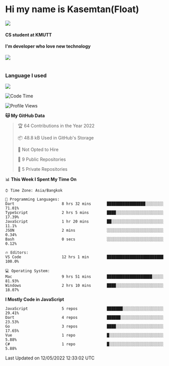 # Hi my name is Kasemtan(Float)
![](https://64.media.tumblr.com/9c2a8f831efe8da556ffbf89cebb52c9/b86c1ab833a37e32-93/s1280x1920/d000dc22f75df64be2bc150f5fa69c4f6df6bb07.gifv)
#### CS student at KMUTT
#### I'm developer who love new technology
[![](https://github-readme-stats.vercel.app/api?username=FloatKasemtan&show_icons=true&theme=nightowl)]()
#
### Language I used
[![](https://github-readme-stats.vercel.app/api/top-langs/?username=FloatKasemtan&layout=compact&theme=nightowl)]()
<!--START_SECTION:waka-->
![Code Time](http://img.shields.io/badge/Code%20Time-369%20hrs%2034%20mins-blue)

![Profile Views](http://img.shields.io/badge/Profile%20Views-0-blue)

**🐱 My GitHub Data** 

> 🏆 64 Contributions in the Year 2022
 > 
> 📦 48.8 kB Used in GitHub's Storage 
 > 
> 🚫 Not Opted to Hire
 > 
> 📜 9 Public Repositories 
 > 
> 🔑 5 Private Repositories  
 > 
📊 **This Week I Spent My Time On** 

```text
⌚︎ Time Zone: Asia/Bangkok

💬 Programming Languages: 
Dart                     8 hrs 32 mins       █████████████████░░░░░░░░   71.01% 
TypeScript               2 hrs 5 mins        ████░░░░░░░░░░░░░░░░░░░░░   17.39% 
JavaScript               1 hr 20 mins        ██░░░░░░░░░░░░░░░░░░░░░░░   11.1% 
JSON                     2 mins              ░░░░░░░░░░░░░░░░░░░░░░░░░   0.34% 
Bash                     0 secs              ░░░░░░░░░░░░░░░░░░░░░░░░░   0.12%

🔥 Editors: 
VS Code                  12 hrs 1 min        █████████████████████████   100.0%

💻 Operating System: 
Mac                      9 hrs 51 mins       ████████████████████░░░░░   81.93% 
Windows                  2 hrs 10 mins       ████░░░░░░░░░░░░░░░░░░░░░   18.07%

```

**I Mostly Code in JavaScript** 

```text
JavaScript               5 repos             ███████░░░░░░░░░░░░░░░░░░   29.41% 
Dart                     4 repos             ██████░░░░░░░░░░░░░░░░░░░   23.53% 
Go                       3 repos             ████░░░░░░░░░░░░░░░░░░░░░   17.65% 
Vue                      1 repo              █░░░░░░░░░░░░░░░░░░░░░░░░   5.88% 
C#                       1 repo              █░░░░░░░░░░░░░░░░░░░░░░░░   5.88%

```



 Last Updated on 12/05/2022 12:33:02 UTC
<!--END_SECTION:waka-->
<!--
**FloatKasemtan/FloatKasemtan** is a ✨ _special_ ✨ repository because its `README.md` (this file) appears on your GitHub profile.

Here are some ideas to get you started:

- 🔭 I’m currently working on ...
- 🌱 I’m currently learning ...
- 👯 I’m looking to collaborate on ...
- 🤔 I’m looking for help with ...
- 💬 Ask me about ...
- 📫 How to reach me: ...
- 😄 Pronouns: ...
- ⚡ Fun fact: ...
-->
